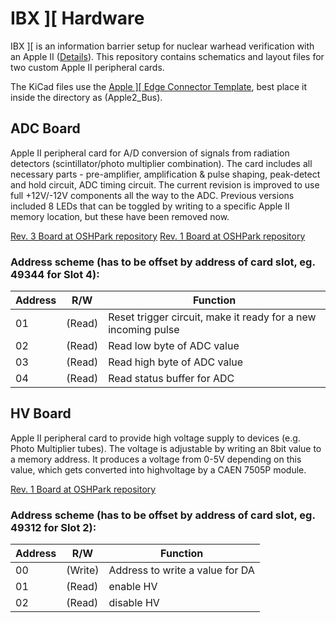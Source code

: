 # IBX ]\[ Hardware

IBX ]\[ is an information barrier setup for nuclear warhead verification with an Apple II ([Details](http://www.vintageverification.org)).
This repository contains schematics and layout files for two custom Apple II peripheral cards.

The KiCad files use the [Apple \]\[ Edge Connector Template](http://www.xjmaas.nl/my-apple-collection/apple-edge-connector-template-for-kicad/), best place it inside the directory as (Apple2_Bus).

## ADC Board
Apple II peripheral card for A/D conversion of signals from radiation detectors (scintillator/photo multiplier combination). The card includes all necessary parts - pre-amplifier, amplification & pulse shaping, peak-detect and hold circuit, ADC timing circuit. The current revision is improved to use full +12V/-12V components all the way to the ADC. Previous versions included 8 LEDs that can be toggled by writing to a specific Apple II memory location, but these have been removed now.

[Rev. 3 Board at OSHPark repository](https://oshpark.com/shared_projects/9M42SHV2)
[Rev. 1 Board at OSHPark repository](https://oshpark.com/shared_projects/9M42SHV2)

### Address scheme (has to be offset by address of card slot, eg. 49344 for Slot 4):

| Address | R/W | Function |
|----| ----|----|
| 01 | (Read) | Reset trigger circuit, make it ready for a new incoming pulse |
| 02 | (Read) | Read low byte of ADC value |
| 03 | (Read) | Read high byte of ADC value |
| 04 | (Read) | Read status buffer for ADC |

## HV Board

Apple II peripheral card to provide high voltage supply to devices (e.g. Photo Multiplier tubes). The voltage is adjustable by writing an 8bit value to a memory address. It produces a voltage from 0-5V depending on this value, which gets converted into highvoltage by a CAEN 7505P module. 

[Rev. 1 Board at OSHPark repository](https://oshpark.com/shared_projects/YkaW1fvx)

### Address scheme (has to be offset by address of card slot, eg. 49312 for Slot 2):

| Address | R/W | Function |
|----| ----|----|
00 | (Write) | Address to write a value for DA
01 | (Read) | enable HV 
02 | (Read) | disable HV 
